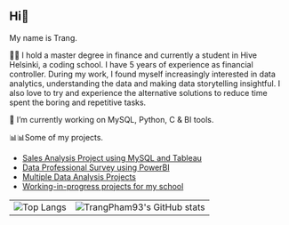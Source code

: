 ## Hi👋

<!--
**TrangPham93/TrangPham93** is a ✨ _special_ ✨ repository because its `README.md` (this file) appears on your GitHub profile.

- 🔭 I’m currently working on ...
- 🌱 I’m currently learning ...
- 👯 I’m looking to collaborate on ...
- 🤔 I’m looking for help with ...
- 💬 Ask me about ...
- 📫 How to reach me: ...
- 😄 Pronouns: ...
- ⚡ Fun fact: ...
-->
My name is Trang.

🪪🪪 I hold a master degree in finance and currently a student in Hive Helsinki, a coding school.
I have 5 years of experience as financial controller. 
During my work, I found myself increasingly interested in data analytics, understanding the data and making data storytelling insightful. I also love to try and experience the alternative solutions to reduce time spent the boring and repetitive tasks.

🔭 I’m currently working on MySQL, Python, C & BI tools.

📊📊Some of my projects.
- [Sales Analysis Project using MySQL and Tableau](https://github.com/TrangPham93/Sales_Analysis_Portfolio_MySQL_Tableau.git)
- [Data Professional Survey using PowerBI](https://github.com/TrangPham93/Data_Professional_Survey_Power_BI.git)
- [Multiple Data Analysis Projects](https://github.com/TrangPham93/data_analysis_project.git)
- [Working-in-progress projects for my school](https://github.com/TrangPham93/Hive_Helsinki.git)

| | |
| --- | --- |
| ![Top Langs](https://github-readme-stats.vercel.app/api/top-langs/?username=TrangPham93&layout=compact&theme=dark) | ![TrangPham93's GitHub stats](https://github-readme-stats.vercel.app/api?username=TrangPham93&show_icons=true&theme=dark) |


  <!--
    [![Anurag's GitHub stats](https://github-readme-stats.vercel.app/api?username=TrangPham93)](https://github.com/TrangPham93/github-readme-stats)
  | ![Top Langs](https://github-readme-stats.vercel.app/api/top-langs/?username=TrangPham93&layout=compact&theme=dark) | ![TrangPham93's GitHub stats](https://github-readme-stats.vercel.app/api?username=TrangPham93&show_icons=true&theme=dark) |

[![GitHub Streak](https://streak-stats.demolab.com?user=TrangPham93)](https://git.io/streak-stats)
-->
